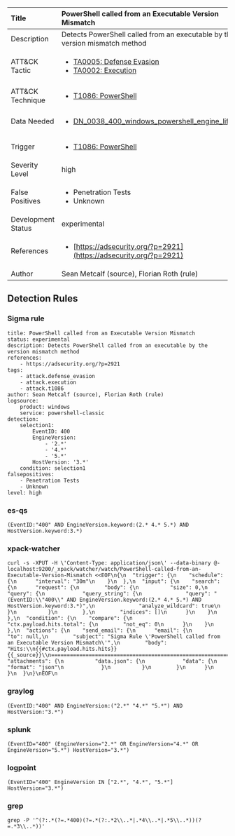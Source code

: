 | Title                | PowerShell called from an Executable Version Mismatch                                                                                                                                                 |
|:---------------------|:------------------------------------------------------------------------------------------------------------------------------------------------------------|
| Description          | Detects PowerShell called from an executable by the version mismatch method                                                                                                                                           |
| ATT&amp;CK Tactic    | <ul><li>[TA0005: Defense Evasion](https://attack.mitre.org/tactics/TA0005)</li><li>[TA0002: Execution](https://attack.mitre.org/tactics/TA0002)</li></ul>  |
| ATT&amp;CK Technique | <ul><li>[T1086: PowerShell](https://attack.mitre.org/techniques/T1086)</li></ul>                             |
| Data Needed          | <ul><li>[DN_0038_400_windows_powershell_engine_lifecycle](../Data_Needed/DN_0038_400_windows_powershell_engine_lifecycle.md)</li></ul>                                                         |
| Trigger              | <ul><li>[T1086: PowerShell](../Triggers/T1086.md)</li></ul>  |
| Severity Level       | high                                                                                                                                                 |
| False Positives      | <ul><li>Penetration Tests</li><li>Unknown</li></ul>                                                                  |
| Development Status   | experimental                                                                                                                                                |
| References           | <ul><li>[https://adsecurity.org/?p=2921](https://adsecurity.org/?p=2921)</li></ul>                                                          |
| Author               | Sean Metcalf (source), Florian Roth (rule)                                                                                                                                                |


## Detection Rules

### Sigma rule

```
title: PowerShell called from an Executable Version Mismatch
status: experimental
description: Detects PowerShell called from an executable by the version mismatch method
references:
    - https://adsecurity.org/?p=2921
tags:
    - attack.defense_evasion
    - attack.execution
    - attack.t1086
author: Sean Metcalf (source), Florian Roth (rule)
logsource:
    product: windows
    service: powershell-classic
detection:
    selection1:
        EventID: 400
        EngineVersion: 
            - '2.*'
            - '4.*'
            - '5.*'
        HostVersion: '3.*'
    condition: selection1
falsepositives:
    - Penetration Tests
    - Unknown
level: high

```




### es-qs
    
```
(EventID:"400" AND EngineVersion.keyword:(2.* 4.* 5.*) AND HostVersion.keyword:3.*)
```


### xpack-watcher
    
```
curl -s -XPUT -H \'Content-Type: application/json\' --data-binary @- localhost:9200/_xpack/watcher/watch/PowerShell-called-from-an-Executable-Version-Mismatch <<EOF\n{\n  "trigger": {\n    "schedule": {\n      "interval": "30m"\n    }\n  },\n  "input": {\n    "search": {\n      "request": {\n        "body": {\n          "size": 0,\n          "query": {\n            "query_string": {\n              "query": "(EventID:\\"400\\" AND EngineVersion.keyword:(2.* 4.* 5.*) AND HostVersion.keyword:3.*)",\n              "analyze_wildcard": true\n            }\n          }\n        },\n        "indices": []\n      }\n    }\n  },\n  "condition": {\n    "compare": {\n      "ctx.payload.hits.total": {\n        "not_eq": 0\n      }\n    }\n  },\n  "actions": {\n    "send_email": {\n      "email": {\n        "to": null,\n        "subject": "Sigma Rule \'PowerShell called from an Executable Version Mismatch\'",\n        "body": "Hits:\\n{{#ctx.payload.hits.hits}}{{_source}}\\n================================================================================\\n{{/ctx.payload.hits.hits}}",\n        "attachments": {\n          "data.json": {\n            "data": {\n              "format": "json"\n            }\n          }\n        }\n      }\n    }\n  }\n}\nEOF\n
```


### graylog
    
```
(EventID:"400" AND EngineVersion:("2.*" "4.*" "5.*") AND HostVersion:"3.*")
```


### splunk
    
```
(EventID="400" (EngineVersion="2.*" OR EngineVersion="4.*" OR EngineVersion="5.*") HostVersion="3.*")
```


### logpoint
    
```
(EventID="400" EngineVersion IN ["2.*", "4.*", "5.*"] HostVersion="3.*")
```


### grep
    
```
grep -P '^(?:.*(?=.*400)(?=.*(?:.*2\\..*|.*4\\..*|.*5\\..*))(?=.*3\\..*))'
```


